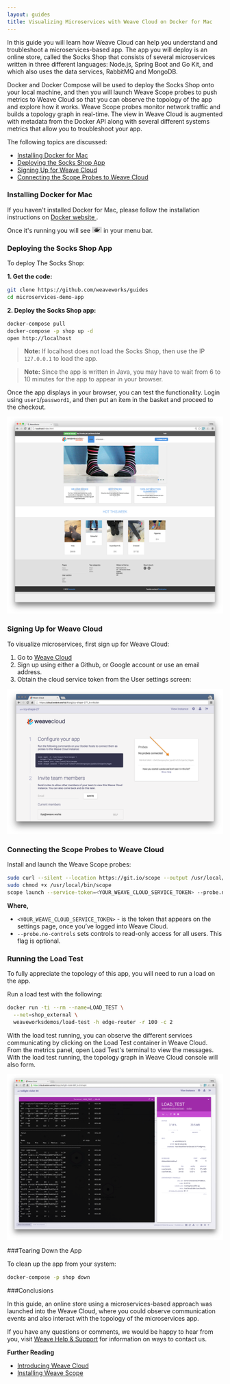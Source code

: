 ```yaml
---
layout: guides
title: Visualizing Microservices with Weave Cloud on Docker for Mac
---
```



In this guide you will learn how Weave Cloud can help you understand and troubleshoot a microservices-based app.  The app you will deploy is an online store, called the Socks Shop that consists of several microservices written in three different languages: Node.js, Spring Boot and Go Kit, and which also uses the data services, RabbitMQ and MongoDB.

Docker and Docker Compose will be used to deploy the Socks Shop onto your local machine, and then you will launch Weave Scope probes to push metrics to Weave Cloud so that you can observe the topology of the app and explore how it works. Weave Scope probes monitor network traffic and builds a topology graph in real-time. The view in Weave Cloud is augmented with metadata from the Docker API along with several different systems metrics that allow you to troubleshoot your app.

The following topics are discussed: 

* [Installing Docker for Mac](#install-docker-for-mac)
* [Deploying the Socks Shop App](#deploy-the-demo-app)
* [Signing Up for Weave Cloud](#sign-up-to-weave-cloud)
* [Connecting the Scope Probes to Weave Cloud](#connect-scope-probe-to-weave-cloud)


<h3 id="install-docker-for-mac">Installing Docker for Mac</h3>

If you haven't installed Docker for Mac, please follow the installation instructions on <a href="https://docs.docker.com/docker-for-mac/" target="_blank"> Docker website </a>.

Once it's running you will see <img alt="Docker Icon in the Mac OS menu bar" src="docker-for-mac-menu-bar-icon.png"
style="height: 1em;" /> in your menu bar.


<h3 id="deploy-the-demo-app">Deploying the Socks Shop App</h3>

To deploy The Socks Shop: 

**1. Get the code:**

~~~bash
git clone https://github.com/weaveworks/guides
cd microservices-demo-app
~~~

**2. Deploy the Socks Shop app:**

~~~bash
docker-compose pull 
docker-compose -p shop up -d 
open http://localhost
~~~

>**Note:** If localhost does not load the Socks Shop, then use the IP `127.0.0.1` to load the app.  

>**Note:** Since the app is written in Java, you may have to wait from 6 to 10 minutes for the app to appear in your browser. 

Once the app  displays in your browser, you can test the functionality. Login using `user1`/`password1`, and then put an item in the basket and proceed to the checkout.

![The Socks Shop ](socks-shop.png)


[demo-app]: https://github.com/weaveworks/weaveDemo


<h3 id="sign-up-to-weave-cloud">Signing Up for Weave Cloud</h3>

To visualize microservices, first sign up for Weave Cloud:

1.	Go to <a href="https://cloud.weave.works" target="_blank"> Weave Cloud </a>
2.	Sign up using either a Github, or Google account or use an email address.
3.	Obtain the cloud service token from the User settings screen:

![Obtain service token for Weave Cloud](weave-cloud-token-screenshot.png)

<h3 id="connect-scope-probe-to-weave-cloud">Connecting the Scope Probes to Weave Cloud</h3>

Install and launch the Weave Scope probes:

~~~bash
sudo curl --silent --location https://git.io/scope --output /usr/local/bin/scope
sudo chmod +x /usr/local/bin/scope
scope launch --service-token=<YOUR_WEAVE_CLOUD_SERVICE_TOKEN> --probe.no-controls
~~~

**Where,** 

* `<YOUR_WEAVE_CLOUD_SERVICE_TOKEN>` - is the token that appears on the settings page, once you’ve logged into Weave Cloud. 
* `--probe.no-controls` sets controls to read-only access for all users. This flag is optional. 

<h3 id="run-the-load-test">Running the Load Test</h3>

To fully appreciate the topology of this app, you will need to run a load on the app. 

Run a load test with the following:

~~~bash
docker run -ti --rm --name=LOAD_TEST \
  --net=shop_external \
  weaveworksdemos/load-test -h edge-router -r 100 -c 2
~~~

With the load test running, you can observe the different services communicating by clicking on the Load Test container in Weave Cloud. From the metrics panel,  open Load Test's terminal to view the messages. With the load test running, the topology graph in Weave Cloud console will also form.

![The Socks Shop ](load-test-messages.png)

###Tearing Down the App

To clean up the app from your system: 

~~~bash
docker-compose -p shop down
~~~

###Conclusions

In this guide, an online store using a microservices-based approach was launched into the Weave Cloud, where you could observe communication events and also interact with the topology of the microservices app. 

If you have any questions or comments, we would be happy to hear from you, visit [Weave Help & Support](https://www.weave.works/help/) for information on ways to contact us. 

**Further Reading**

 * [Introducing Weave Cloud](https://www.weave.works/docs/scope/latest/introducing/)
 * [Installing Weave Scope](https://www.weave.works/docs/scope/latest/installing/)


